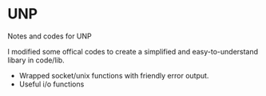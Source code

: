 # UNP
Notes and codes for UNP

I modified some offical codes to create a simplified and easy-to-understand libary in code/lib.
- Wrapped socket/unix functions with friendly error output.
- Useful i/o functions
